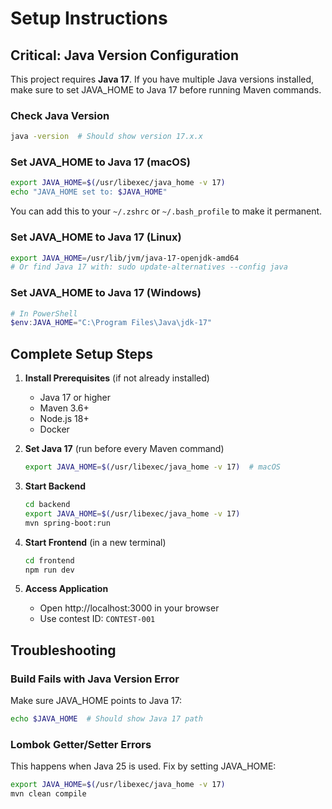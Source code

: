# Setup Instructions

## Critical: Java Version Configuration

This project requires **Java 17**. If you have multiple Java versions installed, make sure to set JAVA_HOME to Java 17 before running Maven commands.

### Check Java Version
```bash
java -version  # Should show version 17.x.x
```

### Set JAVA_HOME to Java 17 (macOS)
```bash
export JAVA_HOME=$(/usr/libexec/java_home -v 17)
echo "JAVA_HOME set to: $JAVA_HOME"
```

You can add this to your `~/.zshrc` or `~/.bash_profile` to make it permanent.

### Set JAVA_HOME to Java 17 (Linux)
```bash
export JAVA_HOME=/usr/lib/jvm/java-17-openjdk-amd64
# Or find Java 17 with: sudo update-alternatives --config java
```

### Set JAVA_HOME to Java 17 (Windows)
```powershell
# In PowerShell
$env:JAVA_HOME="C:\Program Files\Java\jdk-17"
```

## Complete Setup Steps

1. **Install Prerequisites** (if not already installed)
   - Java 17 or higher
   - Maven 3.6+
   - Node.js 18+
   - Docker

2. **Set Java 17** (run before every Maven command)
   ```bash
   export JAVA_HOME=$(/usr/libexec/java_home -v 17)  # macOS
   ```

3. **Start Backend**
   ```bash
   cd backend
   export JAVA_HOME=$(/usr/libexec/java_home -v 17)
   mvn spring-boot:run
   ```

4. **Start Frontend** (in a new terminal)
   ```bash
   cd frontend
   npm run dev
   ```

5. **Access Application**
   - Open http://localhost:3000 in your browser
   - Use contest ID: `CONTEST-001`

## Troubleshooting

### Build Fails with Java Version Error
Make sure JAVA_HOME points to Java 17:
```bash
echo $JAVA_HOME  # Should show Java 17 path
```

### Lombok Getter/Setter Errors
This happens when Java 25 is used. Fix by setting JAVA_HOME:
```bash
export JAVA_HOME=$(/usr/libexec/java_home -v 17)
mvn clean compile
```
